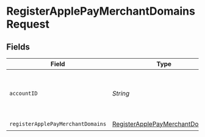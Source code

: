 # RegisterApplePayMerchantDomainsRequest


## Fields

| Field                                                                                         | Type                                                                                          | Required                                                                                      | Description                                                                                   |
| --------------------------------------------------------------------------------------------- | --------------------------------------------------------------------------------------------- | --------------------------------------------------------------------------------------------- | --------------------------------------------------------------------------------------------- |
| `accountID`                                                                                   | *String*                                                                                      | :heavy_check_mark:                                                                            | ID of the Moov account representing the merchant.                                             |
| `registerApplePayMerchantDomains`                                                             | [RegisterApplePayMerchantDomains](../../models/components/RegisterApplePayMerchantDomains.md) | :heavy_check_mark:                                                                            | N/A                                                                                           |